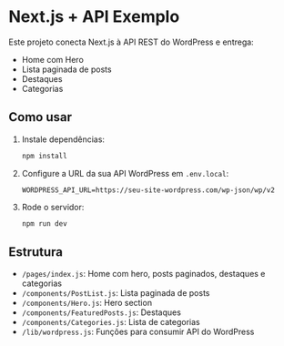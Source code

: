 # Next.js + API Exemplo
Este projeto conecta Next.js à API REST do WordPress e entrega:

- Home com Hero
- Lista paginada de posts
- Destaques
- Categorias

## Como usar

1. Instale dependências:
   ```bash
   npm install
   ```

2. Configure a URL da sua API WordPress em `.env.local`:
   ```
   WORDPRESS_API_URL=https://seu-site-wordpress.com/wp-json/wp/v2
   ```

3. Rode o servidor:
   ```bash
   npm run dev
   ```

## Estrutura

- `/pages/index.js`: Home com hero, posts paginados, destaques e categorias
- `/components/PostList.js`: Lista paginada de posts
- `/components/Hero.js`: Hero section
- `/components/FeaturedPosts.js`: Destaques
- `/components/Categories.js`: Lista de categorias
- `/lib/wordpress.js`: Funções para consumir API do WordPress
